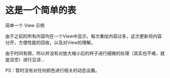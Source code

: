 # 这是一个简单的表
简单一个 View 示例

由于之前的所有内容均在一个View中显示，每次重绘内容过多，这次更新将内容分开，方便性能的回收，以及对View的理解。

由于时间有限，所以并没有对放大缩小后的样子进行细微的处理（其实也不难，就是没空）进行见谅...

PS：暂时没有对任何颜色进行相关的动态设置。
